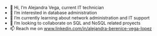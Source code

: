- 👋 Hi, I’m Alejandra Vega, current IT technician 
- 👀 I’m interested in database administration
- 🌱 I’m currently learning about network administration and IT support
- 💞️ I’m looking to collaborate on SQL and NoSQL related proyects
- 📫 Reach me on www.linkedin.com/in/alejandra-berenice-vega-lopez
